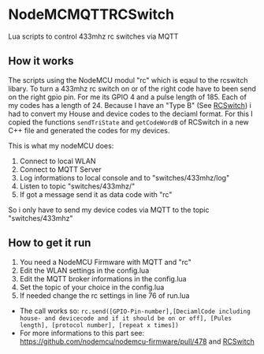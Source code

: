 # NodeMCMQTTRCSwitch
Lua scripts to control 433mhz rc switches via MQTT


## How it works
The scripts using the NodeMCU modul "rc" which is eqaul to the rcswitch libary. To turn a 433mhz rc switch on or of the right code have to been send on the right gpio pin. For me its GPIO 4 and a pulse length of 185. Each of my codes has a length of 24. Because I have an "Type B" (See [RCSwitch](https://github.com/sui77/rc-switch/wiki/HowTo_OperateLowCostOutlets)) i had to convert my House and device codes to the deciaml format. For this I copied the functions `sendTriState` and `getCodeWordB` of RCSwitch in a new C++ file and generated the codes for my devices.

This is what my nodeMCU does:
1. Connect to local WLAN
2. Connect to MQTT Server
3. Log informations to local console and to "switches/433mhz/log"
3. Listen to topic "switches/433mhz/"
4. If got a message send it as data code with "rc" 

So i only have to send my device codes via MQTT to the topic "switches/433mhz"

## How to get it run

1. You need a NodeMCU Firmware with MQTT and "rc"
2. Edit the WLAN settings in the config.lua
3. Edit the MQTT broker informations in the config.lua
4. Set the topic of your choice in the config.lua
5. If needed change the rc settings in line 76 of run.lua
 - The call works so: `rc.send([GPIO-Pin-number],[DeciamlCode including house- and devicecode and if it should be on or off], [Pules length], [protocol number], [repeat x times])`
  - For more informations to this part see: https://github.com/nodemcu/nodemcu-firmware/pull/478 and [RCSwitch](https://github.com/sui77/rc-switch/wiki/HowTo_OperateLowCostOutlets)
